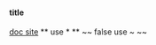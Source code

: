 #### title
[doc site](https://docs.github.com/zh/get-started/writing-on-github/getting-started-with-writing-and-formatting-on-github/basic-writing-and-formatting-syntax)
** use * **
~~ false use ~ ~~

